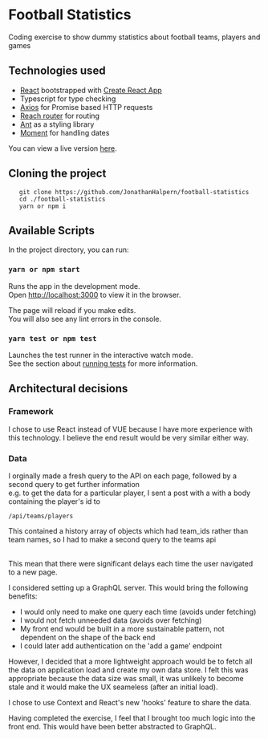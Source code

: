 # Football Statistics

Coding exercise to show dummy statistics about football teams, players and games

## Technologies used

- [React](https://github.com/facebook/react) bootstrapped with [Create React App](https://github.com/facebook/create-react-app)
- Typescript for type checking
- [Axios](https://github.com/axios/axios) for Promise based HTTP requests
- [Reach router](https://reach.tech/router) for routing
- [Ant](https://ant.design/docs/react/introduce) as a styling library
- [Moment](https://momentjs.com/) for handling dates

You can view a live version [here](https://football-statistics.netlify.com/).

## Cloning the project

```
   git clone https://github.com/JonathanHalpern/football-statistics
   cd ./football-statistics
   yarn or npm i
```

## Available Scripts

In the project directory, you can run:

### `yarn or npm start`

Runs the app in the development mode.<br>
Open [http://localhost:3000](http://localhost:3000) to view it in the browser.

The page will reload if you make edits.<br>
You will also see any lint errors in the console.

### `yarn test or npm test`

Launches the test runner in the interactive watch mode.<br>
See the section about [running tests](https://facebook.github.io/create-react-app/docs/running-tests) for more information.

## Architectural decisions

### Framework

I chose to use React instead of VUE because I have more experience with this technology. I believe the end result would be very similar either way.

### Data

I orginally made a fresh query to the API on each page, followed by a second query to get further information
<br>
e.g. to get the data for a particular player, I sent a post with a with a body containing the player's id to

```
/api/teams/players
```

This contained a history array of objects which had team_ids rather than team names, so I had to make a second query to the teams api

<br />
This mean that there were significant delays each time the user navigated to a new page.
<br>

I considered setting up a GraphQL server. This would bring the following benefits:

- I would only need to make one query each time (avoids under fetching)
- I would not fetch unneeded data (avoids over fetching)
- My front end would be built in a more sustainable pattern, not dependent on the shape of the back end
- I could later add authentication on the 'add a game' endpoint

However, I decided that a more lightweight approach would be to fetch all the data on application load and create my own data store. I felt this was appropriate because the data size was small, it was unlikely to become stale and it would make the UX seameless (after an initial load).

I chose to use Context and React's new 'hooks' feature to share the data.

Having completed the exercise, I feel that I brought too much logic into the front end. This would have been better abstracted to GraphQL.
